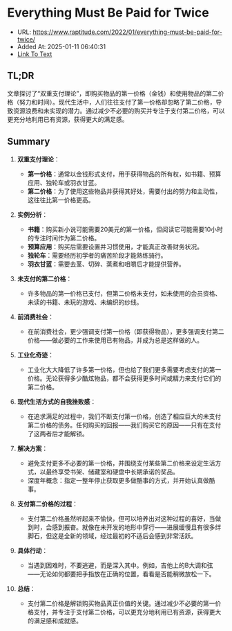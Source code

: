# Everything Must Be Paid for Twice
- URL: https://www.raptitude.com/2022/01/everything-must-be-paid-for-twice/
- Added At: 2025-01-11 06:40:31
- [Link To Text](2025-01-11-everything-must-be-paid-for-twice_raw.md)

## TL;DR
文章探讨了“双重支付理论”，即购买物品的第一价格（金钱）和使用物品的第二价格（努力和时间）。现代生活中，人们往往支付了第一价格却忽略了第二价格，导致资源浪费和未实现的潜力。通过减少不必要的购买并专注于支付第二价格，可以更充分地利用已有资源，获得更大的满足感。

## Summary
1. **双重支付理论**：
   - **第一价格**：通常以金钱形式支付，用于获得物品的所有权，如书籍、预算应用、独轮车或羽衣甘蓝。
   - **第二价格**：为了使用这些物品并获得其好处，需要付出的努力和主动性，这往往比第一价格更高。

2. **实例分析**：
   - **书籍**：购买新小说可能需要20美元的第一价格，但阅读它可能需要10小时的专注时间作为第二价格。
   - **预算应用**：购买后需要设置并习惯使用，才能真正改善财务状况。
   - **独轮车**：需要经历初学者的痛苦阶段才能熟练骑行。
   - **羽衣甘蓝**：需要去茎、切碎、蒸煮和咀嚼后才能提供营养。

3. **未支付的第二价格**：
   - 许多物品的第一价格已支付，但第二价格未支付，如未使用的会员资格、未读的书籍、未玩的游戏、未编织的纱线。

4. **前消费社会**：
   - 在前消费社会，更少强调支付第一价格（即获得物品），更多强调支付第二价格——做必要的工作来使用已有物品，并成为总是这样做的人。

5. **工业化奇迹**：
   - 工业化大大降低了许多第一价格，但也给了我们更多需要考虑支付的第一价格。无论获得多少酷炫物品，都不会获得更多时间或精力来支付它们的第二价格。

6. **现代生活方式的自我挫败感**：
   - 在追求满足的过程中，我们不断支付第一价格，创造了相应巨大的未支付第二价格的债务。任何购买的回报——我们购买它的原因——只有在支付了这两者后才能解锁。

7. **解决方案**：
   - 避免支付更多不必要的第一价格，并围绕支付某些第二价格来设定生活方式，以最终享受书架、储藏室和硬盘中长期承诺的奖品。
   - 深度年概念：指定一整年停止获取更多做酷事的方式，并开始认真做酷事。

8. **支付第二价格的过程**：
   - 支付第二价格虽然听起来不愉快，但可以培养出对这种过程的喜好，当做到时，会感到振奋。就像在未开发的地形中穿行——进展缓慢且有很多绊脚石，但这是全新的领域，经过最初的不适后会感到非常活跃。

9. **具体行动**：
   - 当遇到困难时，不要逃避，而是深入其中。例如，吉他上的B大调和弦——无论如何都要把手指放在正确的位置，看看是否能稍微放松一下。

10. **总结**：
    - 支付第二价格是解锁购买物品真正价值的关键。通过减少不必要的第一价格支付，并专注于支付第二价格，可以更充分地利用已有资源，获得更大的满足感和成就感。
